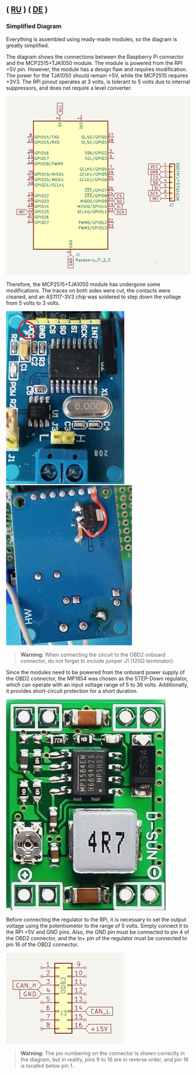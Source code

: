( [RU](./README-RU.md) )
( [DE](./README-DE.md) )
---

### Simplified Diagram

Everything is assembled using ready-made modules, so the diagram is greatly simplified.

The diagram shows the connections between the Raspberry Pi connector and the MCP2515+TJA1050 module. The module is powered from the RPI +5V pin. However, the module has a design flaw and requires modification. The power for the TJA1050 should remain +5V, while the MCP2515 requires +3V3. The RPi pinout operates at 3 volts, is tolerant to 5 volts due to internal suppressors, and does not require a level converter.


![Simplified Connection Diagram](../../../picture/CircuitS.jpg)

Therefore, the MCP2515+TJA1050 module has undergone some modifications. The traces on both sides were cut, the contacts were cleaned, and an AS1117-3V3 chip was soldered to step down the voltage from 5 volts to 3 volts.

![MCP2515+TJA1050 Front Side](../../../picture/MPC2515+TJA1050-FS.jpg)
![MCP2515+TJA1050 Back Side](../../../picture/MPC2515+TJA1050-BS.jpg)



>**Warning:**
When connecting the circuit to the OBD2 onboard connector, do not forget to include jumper J1 (120Ω terminator).

Since the modules need to be powered from the onboard power supply of the OBD2 connector, the MP1854 was chosen as the STEP-Down regulator, which can operate with an input voltage range of 5 to 36 volts. Additionally, it provides short-circuit protection for a short duration.

![MP1854](../../../picture/MP1854.jpg)

Before connecting the regulator to the RPi, it is necessary to set the output voltage using the potentiometer to the range of 5 volts. Simply connect it to the RPi +5V and GND pins. Also, the GND pin must be connected to pin 4 of the OBD2 connector, and the In+ pin of the regulator must be connected to pin 16 of the OBD2 connector.

![MP1854](../../../picture/C-ODB2.jpg)


>**Warning:**
The pin numbering on the connector is shown correctly in the diagram, but in reality, pins 9 to 16 are in reverse order, and pin 16 is located below pin 1.


